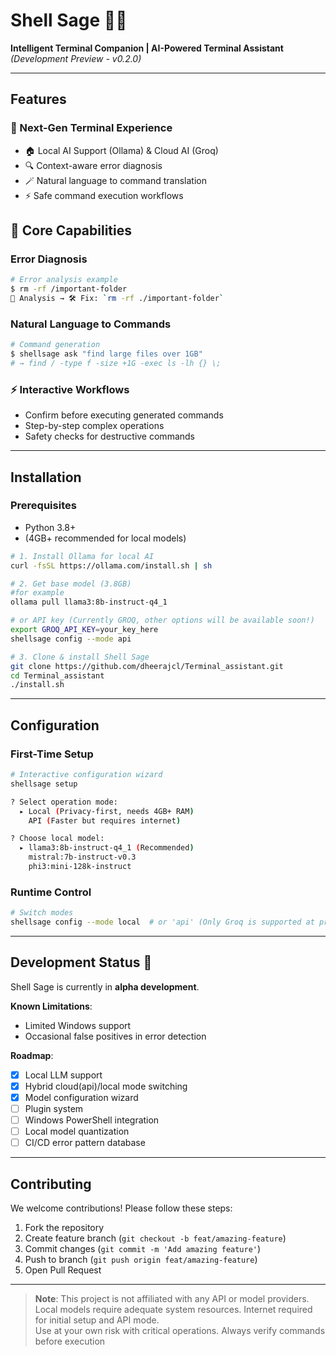 # Shell Sage 🐚✨

**Intelligent Terminal Companion | AI-Powered Terminal Assistant**  
*(Development Preview - v0.2.0)*

---

## Features

### 🌟 Next-Gen Terminal Experience
- 🏠 Local AI Support (Ollama) & Cloud AI (Groq)
- 🔍 Context-aware error diagnosis
- 🪄 Natural language to command translation
- ⚡ Safe command execution workflows

## 🔧 Core Capabilities

### Error Diagnosis

```bash
# Error analysis example
$ rm -rf /important-folder
🔎 Analysis → 🛠️ Fix: `rm -rf ./important-folder`
```

### Natural Language to Commands

```bash
# Command generation
$ shellsage ask "find large files over 1GB"
# → find / -type f -size +1G -exec ls -lh {} \;
```

### ⚡ Interactive Workflows
- Confirm before executing generated commands
- Step-by-step complex operations
- Safety checks for destructive commands

---

## Installation

### Prerequisites
- Python 3.8+
- (4GB+ recommended for local models)

```bash
# 1. Install Ollama for local AI
curl -fsSL https://ollama.com/install.sh | sh

# 2. Get base model (3.8GB) 
#for example
ollama pull llama3:8b-instruct-q4_1

# or API key (Currently GROQ, other options will be available soon!)
export GROQ_API_KEY=your_key_here
shellsage config --mode api

# 3. Clone & install Shell Sage
git clone https://github.com/dheerajcl/Terminal_assistant.git
cd Terminal_assistant
./install.sh
```

---

## Configuration

### First-Time Setup
```bash
# Interactive configuration wizard
shellsage setup

? Select operation mode: 
  ▸ Local (Privacy-first, needs 4GB+ RAM) 
    API (Faster but requires internet)

? Choose local model:
  ▸ llama3:8b-instruct-q4_1 (Recommended)
    mistral:7b-instruct-v0.3
    phi3:mini-128k-instruct
```

### Runtime Control

```bash
# Switch modes
shellsage config --mode local  # or 'api' (Only Groq is supported at present, other options will roll out soon!)
```

---

## Development Status 🚧

Shell Sage is currently in **alpha development**.  

**Known Limitations**:
- Limited Windows support
- Occasional false positives in error detection

**Roadmap**:
- [x] Local LLM support
- [x] Hybrid cloud(api)/local mode switching
- [x] Model configuration wizard
- [ ] Plugin system
- [ ] Windows PowerShell integration
- [ ] Local model quantization
- [ ] CI/CD error pattern database

---

## Contributing

We welcome contributions! Please follow these steps:

1. Fork the repository
2. Create feature branch (`git checkout -b feat/amazing-feature`)
3. Commit changes (`git commit -m 'Add amazing feature'`)
4. Push to branch (`git push origin feat/amazing-feature`)
5. Open Pull Request

---


> **Note**: This project is not affiliated with any API or model providers.  
> Local models require adequate system resources.
> Internet required for initial setup and API mode.  
> Use at your own risk with critical operations.
> Always verify commands before execution
